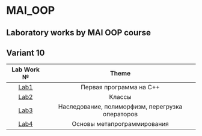 # MAI_OOP

## Laboratory works by MAI OOP course 

## Variant 10

| Lab Work № | Theme |
| :---: | :---: |
| [Lab1](/1_Lab/) | Первая программа на C++ |
| [Lab2](/2_Lab/) | Классы |
| [Lab3](/3_Lab/) | Наследование, полиморфизм, перегрузка операторов |
| [Lab4](/4_Lab/) | Основы метапрограммирования |
